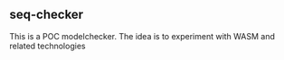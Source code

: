 seq-checker
----

This is a POC modelchecker. The idea is to experiment with WASM and related technologies
